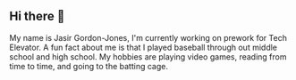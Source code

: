 ## Hi there 👋

<!--
**Meh118/Meh118** is a ✨ _special_ ✨ repository because its `README.md` (this file) appears on your GitHub profile.

Here are some ideas to get you started:

- 🔭 I’m currently working on ...
- 🌱 I’m currently learning ...
- 👯 I’m looking to collaborate on ...
- 🤔 I’m looking for help with ...
- 💬 Ask me about ...
- 📫 How to reach me: ...
- 😄 Pronouns: ...
- ⚡ Fun fact: ...
-->
My name is Jasir Gordon-Jones, 
I'm currently working on prework for Tech Elevator. 
A fun fact about me is that I played baseball through out middle school and high school. 
My hobbies are playing video games, reading from time to time, and going to the batting cage.
